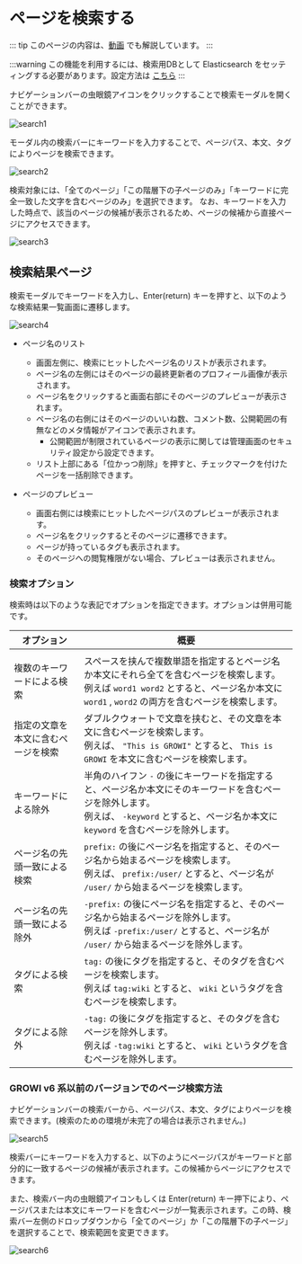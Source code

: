 # ページを検索する

::: tip
このページの内容は、[動画](https://youtu.be/GwlcwMJlkGg) でも解説しています。
:::

<ContextualBlock context="docs-growi-org">

:::warning
この機能を利用するには、検索用DBとして Elasticsearch をセッティングする必要があります。設定方法は [こちら](/ja/admin-guide/management-cookbook/setup-search-system.html)
:::

</ContextualBlock>

ナビゲーションバーの虫眼鏡アイコンをクリックすることで検索モーダルを開くことができます。

<img :src="$withBase('/assets/images/ja/search1.png')" alt="search1">

モーダル内の検索バーにキーワードを入力することで、ページパス、本文、タグによりページを検索できます。

<img :src="$withBase('/assets/images/ja/search2.png')" alt="search2">

検索対象には、「全てのページ」「この階層下の子ページのみ」「キーワードに完全一致した文字を含むページのみ」を選択できます。
なお、キーワードを入力した時点で、該当のページの候補が表示されるため、ページの候補から直接ページにアクセスできます。

<img :src="$withBase('/assets/images/ja/search3.png')" alt="search3">

## 検索結果ページ

検索モーダルでキーワードを入力し、Enter(return) キーを押すと、以下のような検索結果一覧画面に遷移します。

<img :src="$withBase('/assets/images/ja/search4.png')" alt="search4">

- ページ名のリスト
  - 画面左側に、検索にヒットしたページ名のリストが表示されます。
  - ページ名の左側にはそのページの最終更新者のプロフィール画像が表示されます。
  - ページ名をクリックすると画面右部にそのページのプレビューが表示されます。
  - ページ名の右側にはそのページのいいね数、コメント数、公開範囲の有無などのメタ情報がアイコンで表示されます。
    - 公開範囲が制限されているページの表示に関しては管理画面のセキュリティ設定から設定できます。
  - リスト上部にある「位かっつ削除」を押すと、チェックマークを付けたページを一括削除できます。

- ページのプレビュー
  - 画面右側には検索にヒットしたページパスのプレビューが表示されます。
  - ページ名をクリックするとそのページに遷移できます。
  - ページが持っているタグも表示されます。
  - そのページへの閲覧権限がない場合、プレビューは表示されません。

### 検索オプション

検索時は以下のような表記でオプションを指定できます。オプションは併用可能です。

| オプション                         | 概要                                                                                                                                                                                               |
| ---------------------------------- | -------------------------------------------------------------------------------------------------------------------------------------------------------------------------------------------------- |
|                                    |                                                                                                                                                                                                    |
| 複数のキーワードによる検索         | スペースを挟んで複数単語を指定するとページ名か本文にそれら全てを含むページを検索します。<br />例えば `word1 word2` とすると、ページ名か本文に `word1` , `word2` の両方を含むページを検索します。   |
| 指定の文章を本文に含むページを検索 | ダブルクウォートで文章を挟むと、その文章を本文に含むページを検索します。<br />例えば、 `"This is GROWI"` とすると、 `This is GROWI` を本文に含むページを検索します。                               |
| キーワードによる除外               | 半角のハイフン `-` の後にキーワードを指定すると、ページ名か本文にそのキーワードを含むページを除外します。<br />例えば、 `-keyword` とすると、ページ名か本文に `keyword` を含むページを除外します。 |
| ページ名の先頭一致による検索       | `prefix:` の後にページ名を指定すると、そのページ名から始まるページを検索します。<br />例えば、 `prefix:/user/` とすると、ページ名が `/user/` から始まるページを検索します。                        |
| ページ名の先頭一致による除外       | `-prefix:` の後にページ名を指定すると、そのページ名から始まるページを除外します。<br /> 例えば `-prefix:/user/` とすると、ページ名が `/user/` から始まるページを除外します。                       |
| タグによる検索                     | `tag:` の後にタグを指定すると、そのタグを含むページを検索します。 <br />例えば `tag:wiki` とすると、 `wiki` というタグを含むページを検索します。                                                   |
| タグによる除外                     | `-tag:` の後にタグを指定すると、そのタグを含むページを除外します。 <br />例えば `-tag:wiki` とすると、 `wiki` というタグを含むページを除外します。                                                       |
<!-- textlint-disable weseek/no-doubled-conjunction -->
<!-- textlint-disable weseek/ja-no-mixed-period -->

### GROWI v6 系以前のバージョンでのページ検索方法

ナビゲーションバーの検索バーから、ページパス、本文、タグによりページを検索できます。(検索のための環境が未完了の場合は表示されません。)

<img :src="$withBase('/assets/images/ja/search5.png')" alt="search5">

検索バーにキーワードを入力すると、以下のようにページパスがキーワードと部分的に一致するページの候補が表示されます。この候補からページにアクセスできます。

また、検索バー内の虫眼鏡アイコンもしくは Enter(return) キー押下により、ページパスまたは本文にキーワードを含むページが一覧表示されます。この時、検索バー左側のドロップダウンから「全てのページ」か「この階層下の子ページ」を選択することで、検索範囲を変更できます。

<img :src="$withBase('/assets/images/ja/search6.png')" alt="search6">
